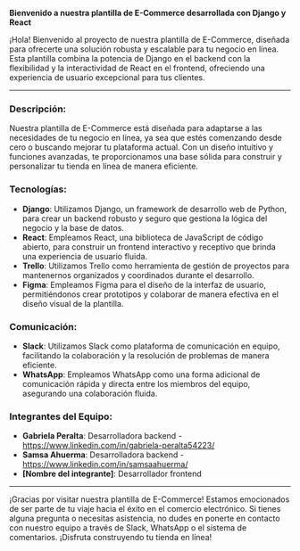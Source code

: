 
**Bienvenido a nuestra plantilla de E-Commerce desarrollada con Django y React**

¡Hola! Bienvenido al proyecto de nuestra plantilla de E-Commerce, diseñada para ofrecerte una solución robusta y escalable para tu negocio en línea. Esta plantilla combina la potencia de Django en el backend con la flexibilidad y la interactividad de React en el frontend, ofreciendo una experiencia de usuario excepcional para tus clientes.

---

### Descripción:

Nuestra plantilla de E-Commerce está diseñada para adaptarse a las necesidades de tu negocio en línea, ya sea que estés comenzando desde cero o buscando mejorar tu plataforma actual. Con un diseño intuitivo y funciones avanzadas, te proporcionamos una base sólida para construir y personalizar tu tienda en línea de manera eficiente.

### Tecnologías:

- **Django**: Utilizamos Django, un framework de desarrollo web de Python, para crear un backend robusto y seguro que gestiona la lógica del negocio y la base de datos.
- **React**: Empleamos React, una biblioteca de JavaScript de código abierto, para construir un frontend interactivo y receptivo que brinda una experiencia de usuario fluida.
- **Trello**: Utilizamos Trello como herramienta de gestión de proyectos para mantenernos organizados y coordinados durante el desarrollo.
- **Figma**: Empleamos Figma para el diseño de la interfaz de usuario, permitiéndonos crear prototipos y colaborar de manera efectiva en el diseño visual de la plantilla.

### Comunicación:

- **Slack**: Utilizamos Slack como plataforma de comunicación en equipo, facilitando la colaboración y la resolución de problemas de manera eficiente.
- **WhatsApp**: Empleamos WhatsApp como una forma adicional de comunicación rápida y directa entre los miembros del equipo, asegurando una colaboración fluida.

### Integrantes del Equipo:

- **Gabriela Peralta**: Desarrolladora backend - https://www.linkedin.com/in/gabriela-peralta54223/
- **Samsa Ahuerma**: Desarrolladora backend - https://www.linkedin.com/in/samsaahuerma/
- **[Nombre del integrante]**: Desarrollador frontend


---

¡Gracias por visitar nuestra plantilla de E-Commerce! Estamos emocionados de ser parte de tu viaje hacia el éxito en el comercio electrónico. Si tienes alguna pregunta o necesitas asistencia, no dudes en ponerte en contacto con nuestro equipo a través de Slack, WhatsApp o el sistema de comentarios. ¡Disfruta construyendo tu tienda en línea!

